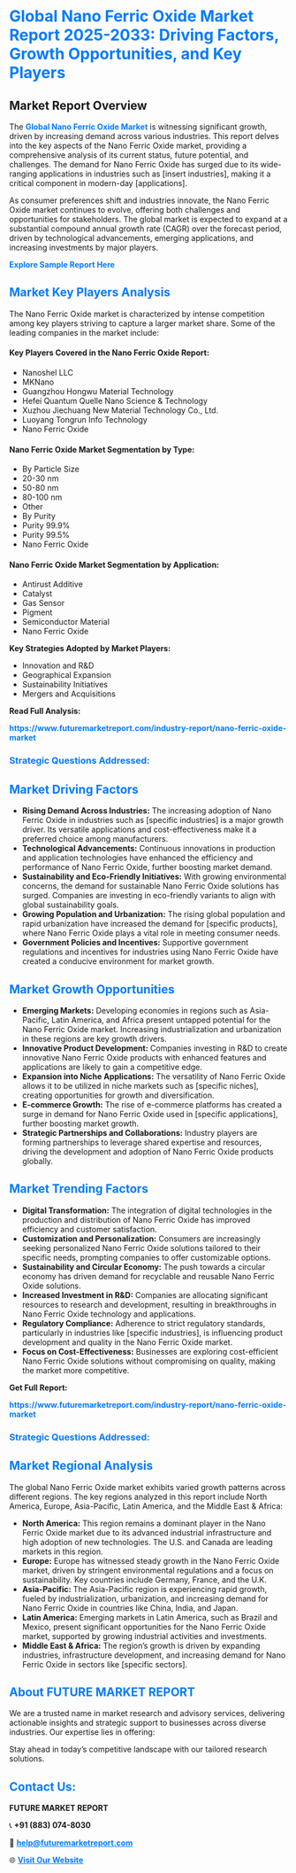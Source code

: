 <h1 style="color: #007BFF;">Global Nano Ferric Oxide Market Report 2025-2033: Driving Factors, Growth Opportunities, and Key Players</h1>

<section id="overview">
<h2>Market Report Overview</h2>
<p>The <a href="https://www.futuremarketreport.com/industry-report/nano-ferric-oxide-market" style="color: #007BFF; text-decoration: none;"><strong>Global Nano Ferric Oxide Market</strong></a> is witnessing significant growth, driven by increasing demand across various industries. This report delves into the key aspects of the Nano Ferric Oxide market, providing a comprehensive analysis of its current status, future potential, and challenges. The demand for Nano Ferric Oxide has surged due to its wide-ranging applications in industries such as [insert industries], making it a critical component in modern-day [applications].</p>
<p>As consumer preferences shift and industries innovate, the Nano Ferric Oxide market continues to evolve, offering both challenges and opportunities for stakeholders. The global market is expected to expand at a substantial compound annual growth rate (CAGR) over the forecast period, driven by technological advancements, emerging applications, and increasing investments by major players.</p>
</section>

<section id="overview">
<p><a href="https://www.futuremarketreport.com/request-sample/reportId=98793" style="color: #007BFF; text-decoration: none;"><strong>Explore Sample Report Here</strong></a></p>
</section>

<section id="key-players">
<h2 style="color: #007BFF;">Market Key Players Analysis</h2>
<p>The Nano Ferric Oxide market is characterized by intense competition among key players striving to capture a larger market share. Some of the leading companies in the market include:</p>
<h4>Key Players Covered in the Nano Ferric Oxide Report:</h4>
<ul><li>Nanoshel LLC</li><li>MKNano</li><li>Guangzhou Hongwu Material Technology</li><li>Hefei Quantum Quelle Nano Science &amp; Technology</li><li>Xuzhou Jiechuang New Material Technology Co., Ltd.</li><li>Luoyang Tongrun Info Technology</li><li>Nano Ferric Oxide</li></ul>
<h4>Nano Ferric Oxide Market Segmentation by Type:</h4>
<ul><li>By Particle Size</li><li>20-30 nm</li><li>50-80 nm</li><li>80-100 nm</li><li>Other</li><li>By Purity</li><li>Purity 99.9%</li><li>Purity 99.5%</li><li>Nano Ferric Oxide</li></ul>

<h4>Nano Ferric Oxide Market Segmentation by Application:</h4>
<ul><li>Antirust Additive</li><li>Catalyst</li><li>Gas Sensor</li><li>Pigment</li><li>Semiconductor Material</li><li>Nano Ferric Oxide</li></ul>
<p><strong>Key Strategies Adopted by Market Players:</strong></p>
<ul>
<li>Innovation and R&D</li>
<li>Geographical Expansion</li>
<li>Sustainability Initiatives</li>
<li>Mergers and Acquisitions</li>
</ul>
</section>

<section>
<p><strong>Read Full Analysis: </strong></p><a href="https://www.futuremarketreport.com/industry-report/nano-ferric-oxide-market" style="color: #007BFF; text-decoration: none;"><strong>https://www.futuremarketreport.com/industry-report/nano-ferric-oxide-market</strong></a>
<h3 style="color: #007BFF;">Strategic Questions Addressed:</h3>
</section>

<section id="driving-factors">
<h2 style="color: #007BFF;">Market Driving Factors</h2>
<ul>
<li><strong>Rising Demand Across Industries:</strong> The increasing adoption of Nano Ferric Oxide in industries such as [specific industries] is a major growth driver. Its versatile applications and cost-effectiveness make it a preferred choice among manufacturers.</li>
<li><strong>Technological Advancements:</strong> Continuous innovations in production and application technologies have enhanced the efficiency and performance of Nano Ferric Oxide, further boosting market demand.</li>
<li><strong>Sustainability and Eco-Friendly Initiatives:</strong> With growing environmental concerns, the demand for sustainable Nano Ferric Oxide solutions has surged. Companies are investing in eco-friendly variants to align with global sustainability goals.</li>
<li><strong>Growing Population and Urbanization:</strong> The rising global population and rapid urbanization have increased the demand for [specific products], where Nano Ferric Oxide plays a vital role in meeting consumer needs.</li>
<li><strong>Government Policies and Incentives:</strong> Supportive government regulations and incentives for industries using Nano Ferric Oxide have created a conducive environment for market growth.</li>
</ul>
</section>

<section id="growth-opportunities">
<h2 style="color: #007BFF;">Market Growth Opportunities</h2>
<ul>
<li><strong>Emerging Markets:</strong> Developing economies in regions such as Asia-Pacific, Latin America, and Africa present untapped potential for the Nano Ferric Oxide market. Increasing industrialization and urbanization in these regions are key growth drivers.</li>
<li><strong>Innovative Product Development:</strong> Companies investing in R&D to create innovative Nano Ferric Oxide products with enhanced features and applications are likely to gain a competitive edge.</li>
<li><strong>Expansion into Niche Applications:</strong> The versatility of Nano Ferric Oxide allows it to be utilized in niche markets such as [specific niches], creating opportunities for growth and diversification.</li>
<li><strong>E-commerce Growth:</strong> The rise of e-commerce platforms has created a surge in demand for Nano Ferric Oxide used in [specific applications], further boosting market growth.</li>
<li><strong>Strategic Partnerships and Collaborations:</strong> Industry players are forming partnerships to leverage shared expertise and resources, driving the development and adoption of Nano Ferric Oxide products globally.</li>
</ul>
</section>

<section id="trending-factors">
<h2 style="color: #007BFF;">Market Trending Factors</h2>
<ul>
<li><strong>Digital Transformation:</strong> The integration of digital technologies in the production and distribution of Nano Ferric Oxide has improved efficiency and customer satisfaction.</li>
<li><strong>Customization and Personalization:</strong> Consumers are increasingly seeking personalized Nano Ferric Oxide solutions tailored to their specific needs, prompting companies to offer customizable options.</li>
<li><strong>Sustainability and Circular Economy:</strong> The push towards a circular economy has driven demand for recyclable and reusable Nano Ferric Oxide solutions.</li>
<li><strong>Increased Investment in R&D:</strong> Companies are allocating significant resources to research and development, resulting in breakthroughs in Nano Ferric Oxide technology and applications.</li>
<li><strong>Regulatory Compliance:</strong> Adherence to strict regulatory standards, particularly in industries like [specific industries], is influencing product development and quality in the Nano Ferric Oxide market.</li>
<li><strong>Focus on Cost-Effectiveness:</strong> Businesses are exploring cost-efficient Nano Ferric Oxide solutions without compromising on quality, making the market more competitive.</li>
</ul>
</section>

<section>
<p><strong>Get Full Report: </strong></p><a href="https://www.futuremarketreport.com/industry-report/nano-ferric-oxide-market" style="color: #007BFF; text-decoration: none;"><strong>https://www.futuremarketreport.com/industry-report/nano-ferric-oxide-market</strong></a>
<h3 style="color: #007BFF;">Strategic Questions Addressed:</h3>
</section>


<section id="regional-analysis">
<h2 style="color: #007BFF;">Market Regional Analysis</h2>
<p>The global Nano Ferric Oxide market exhibits varied growth patterns across different regions. The key regions analyzed in this report include North America, Europe, Asia-Pacific, Latin America, and the Middle East & Africa:</p>
<ul>
<li><strong>North America:</strong> This region remains a dominant player in the Nano Ferric Oxide market due to its advanced industrial infrastructure and high adoption of new technologies. The U.S. and Canada are leading markets in this region.</li>
<li><strong>Europe:</strong> Europe has witnessed steady growth in the Nano Ferric Oxide market, driven by stringent environmental regulations and a focus on sustainability. Key countries include Germany, France, and the U.K.</li>
<li><strong>Asia-Pacific:</strong> The Asia-Pacific region is experiencing rapid growth, fueled by industrialization, urbanization, and increasing demand for Nano Ferric Oxide in countries like China, India, and Japan.</li>
<li><strong>Latin America:</strong> Emerging markets in Latin America, such as Brazil and Mexico, present significant opportunities for the Nano Ferric Oxide market, supported by growing industrial activities and investments.</li>
<li><strong>Middle East & Africa:</strong> The region’s growth is driven by expanding industries, infrastructure development, and increasing demand for Nano Ferric Oxide in sectors like [specific sectors].</li>
</ul>
</section>

<footer>
<h2 style="color: #007BFF;">About FUTURE MARKET REPORT</h2>
<p>We are a trusted name in market research and advisory services, delivering actionable insights and strategic support to businesses across diverse industries. Our expertise lies in offering:</p>

<p>Stay ahead in today’s competitive landscape with our tailored research solutions.</p>

<h2 style="color: #007BFF;">Contact Us:</h2>
<p><strong>FUTURE MARKET REPORT</strong></p>
<p>📞 <strong>+91 (883) 074-8030</strong></p>
<p>📧 <strong><a href="mailto:help@futuremarketreport.com" style="color: #007BFF;">help@futuremarketreport.com</a></strong></p>
<p>🌐 <strong><a href="https://www.futuremarketreport.com/" style="color: #007BFF;">Visit Our Website</a></strong></p>
</footer>